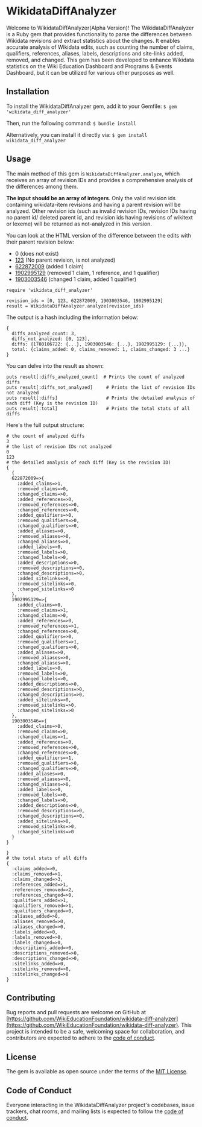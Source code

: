# WikidataDiffAnalyzer

Welcome to WikidataDiffAnalyzer(Alpha Version)! The WikidataDiffAnalyzer is a Ruby gem that provides functionality to parse the differences between Wikidata revisions and extract statistics about the changes. It enables accurate analysis of Wikidata edits, such as counting the number of claims, qualifiers, references, aliases, labels, descriptions and site-links added, removed, and changed. This gem has been developed to enhance Wikidata statistics on the Wiki Education Dashboard and Programs & Events Dashboard, but it can be utilized for various other purposes as well.

## Installation

To install the WikidataDiffAnalyzer gem, add it to your Gemfile:
   ```$ gem 'wikidata_diff_analyzer'```

Then, run the following command:
    ```$ bundle install```

Alternatively, you can install it directly via:
```$ gem install wikidata_diff_analyzer```

## Usage
The main method of this gem is `WikidataDiffAnalyzer.analyze`, which receives an array of revision IDs and provides a comprehensive analysis of the differences among them.

**The input should be an array of integers**. Only the valid revision ids containing wikidata-item revisions and having a parent revision will be analyzed. Other revision ids (such as invalid revision IDs, revision IDs having no parent id/ deleted parent id, and revision ids having revisions of wikitext or lexeme) will be returned as not-analyzed in this version.

You can look at the HTML version of the difference between the edits with their parent revision below:
- 0 (does not exist)
- [123](https://www.wikidata.org/w/index.php?&diff=123) (No parent revision, is not analyzed)
- [622872009](https://www.wikidata.org/w/index.php?&diff=622872009) (added 1 claim)
- [1902995129](https://www.wikidata.org/w/index.php?&diff=1902995129) (removed 1 claim, 1 reference, and 1 qualifier)
- [1903003546](https://www.wikidata.org/w/index.php?&diff=1903003546) (changed 1 claim, added 1 qualifier)

```
require 'wikidata_diff_analyzer'

revision_ids = [0, 123, 622872009, 1903003546, 1902995129]
result = WikidataDiffAnalyzer.analyze(revision_ids)

```


The output is a hash including the information below:

```
{
  diffs_analyzed_count: 3,
  diffs_not_analyzed: [0, 123],
  diffs: {1780106722: {...}, 1903003546: {...}, 1902995129: {...}},
  total: {claims_added: 0, claims_removed: 1, claims_changed: 3 ...}
}

```
You can delve into the result as shown:

```
puts result[:diffs_analyzed_count]  # Prints the count of analyzed diffs
puts result[:diffs_not_analyzed]     # Prints the list of revision IDs not analyzed
puts result[:diffs]                  # Prints the detailed analysis of each diff (Key is the revision ID)
puts result[:total]                  # Prints the total stats of all diffs

```
Here's the full output structure:
```
# the count of analyzed diffs
3
# the list of revision IDs not analyzed
0
123
# the detailed analysis of each diff (Key is the revision ID)
{
  {
  622872009=>{
    :added_claims=>1,
    :removed_claims=>0,
    :changed_claims=>0,
    :added_references=>0,
    :removed_references=>0,
    :changed_references=>0,
    :added_qualifiers=>0,
    :removed_qualifiers=>0,
    :changed_qualifiers=>0,
    :added_aliases=>0,
    :removed_aliases=>0,
    :changed_aliases=>0,
    :added_labels=>0,
    :removed_labels=>0,
    :changed_labels=>0,
    :added_descriptions=>0,
    :removed_descriptions=>0,
    :changed_descriptions=>0,
    :added_sitelinks=>0,
    :removed_sitelinks=>0,
    :changed_sitelinks=>0
  },
  1902995129=>{
    :added_claims=>0,
    :removed_claims=>1,
    :changed_claims=>0,
    :added_references=>0,
    :removed_references=>1,
    :changed_references=>0,
    :added_qualifiers=>0,
    :removed_qualifiers=>1,
    :changed_qualifiers=>0,
    :added_aliases=>0,
    :removed_aliases=>0,
    :changed_aliases=>0,
    :added_labels=>0,
    :removed_labels=>0,
    :changed_labels=>0,
    :added_descriptions=>0,
    :removed_descriptions=>0,
    :changed_descriptions=>0,
    :added_sitelinks=>0,
    :removed_sitelinks=>0,
    :changed_sitelinks=>0
  },
  1903003546=>{
    :added_claims=>0,
    :removed_claims=>0,
    :changed_claims=>1,
    :added_references=>0,
    :removed_references=>0,
    :changed_references=>0,
    :added_qualifiers=>1,
    :removed_qualifiers=>0,
    :changed_qualifiers=>0,
    :added_aliases=>0,
    :removed_aliases=>0,
    :changed_aliases=>0,
    :added_labels=>0,
    :removed_labels=>0,
    :changed_labels=>0,
    :added_descriptions=>0,
    :removed_descriptions=>0,
    :changed_descriptions=>0,
    :added_sitelinks=>0,
    :removed_sitelinks=>0,
    :changed_sitelinks=>0
  }
}

}
# the total stats of all diffs
{
  :claims_added=>0,
  :claims_removed=>1,
  :claims_changed=>3,
  :references_added=>1,
  :references_removed=>2,
  :references_changed=>0,
  :qualifiers_added=>1,
  :qualifiers_removed=>1,
  :qualifiers_changed=>0,
  :aliases_added=>0,
  :aliases_removed=>0,
  :aliases_changed=>0,
  :labels_added=>0,
  :labels_removed=>0,
  :labels_changed=>0,
  :descriptions_added=>0,
  :descriptions_removed=>0,
  :descriptions_changed=>0,
  :sitelinks_added=>0,
  :sitelinks_removed=>0,
  :sitelinks_changed=>0
}

```



## Contributing

Bug reports and pull requests are welcome on GitHub at [https://github.com/WikiEducationFoundation/wikidata-diff-analyzer](https://github.com/WikiEducationFoundation/wikidata-diff-analyzer). This project is intended to be a safe, welcoming space for collaboration, and contributors are expected to adhere to the [code of conduct](https://github.com/WikiEducationFoundation/wikidata-diff-analyzer/blob/master/CODE_OF_CONDUCT.md).

## License

The gem is available as open source under the terms of the [MIT License](https://opensource.org/licenses/MIT).

## Code of Conduct

Everyone interacting in the WikidataDiffAnalyzer project's codebases, issue trackers, chat rooms, and mailing lists is expected to follow the [code of conduct](https://github.com/WikiEducationFoundation/wikidata-diff-analyzer/blob/master/CODE_OF_CONDUCT.md).
